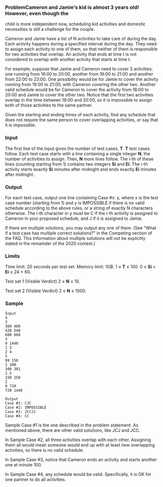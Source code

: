 ### ProblemCameron and Jamie's kid is almost 3 years old! However, even though the
child is more independent now, scheduling kid activities and domestic
necessities is still a challenge for the couple.

Cameron and Jamie have a list of N activities to take care of during the
day. Each activity happens during a specified interval during the day.
They need to assign each activity to one of them, so that neither of
them is responsible for two activities that overlap. An activity that
ends at time t is not considered to overlap with another activity that
starts at time t.

For example, suppose that Jamie and Cameron need to cover 3 activities:
one running from 18:00 to 20:00, another from 19:00 to 21:00 and another
from 22:00 to 23:00. One possibility would be for Jamie to cover the
activity running from 19:00 to 21:00, with Cameron covering the other
two. Another valid schedule would be for Cameron to cover the activity
from 18:00 to 20:00 and Jamie to cover the other two. Notice that the
first two activities overlap in the time between 19:00 and 20:00, so it
is impossible to assign both of those activities to the same partner.

Given the starting and ending times of each activity, find any schedule
that does not require the same person to cover overlapping activities,
or say that it is impossible.

### Input
The first line of the input gives the number of test cases, **T**. **T**
test cases follow. Each test case starts with a line containing a single
integer **N**, the number of activities to assign. Then, **N** more
lines follow. The i-th of these lines (counting starting from 1)
contains two integers **Si** and **Ei**. The i-th activity starts
exactly **Si** minutes after midnight and ends exactly **Ei** minutes
after midnight.

### Output
For each test case, output one line containing Case #x: y, where x is
the test case number (starting from 1) and y is IMPOSSIBLE if there is
no valid schedule according to the above rules, or a string of exactly N
characters otherwise. The i-th character in y must be C if the i-th
activity is assigned to Cameron in your proposed schedule, and J if it
is assigned to Jamie.

If there are multiple solutions, you may output any one of them. (See
"What if a test case has multiple correct solutions?" in the Competing
section of the FAQ. This information about multiple solutions will not
be explicitly stated in the remainder of the 2020 contest.)

### Limits
Time limit: 20 seconds per test set.
Memory limit: 1GB.
1 ≤ **T** ≤ 100.
0 ≤ **Si** < **Ei** ≤ 24 × 60.

Test set 1 (Visible Verdict)
2 ≤ **N** ≤ 10.

Test set 2 (Visible Verdict)
2 ≤ **N** ≤ 1000.

### Sample

```
Input
4
3
360 480
420 540
600 660
3
0 1440
1 3
2 4
5
99 150
1 100
100 301
2 5
150 250
2
0 720
720 1440
```

```
Output
Case #1: CJC
Case #2: IMPOSSIBLE
Case #3: JCCJJ
Case #4: CC
```

Sample Case #1 is the one described in the problem statement. As
mentioned above, there are other valid solutions, like JCJ and JCC.

In Sample Case #2, all three activities overlap with each other.
Assigning them all would mean someone would end up with at least tww
overlapping activities, so there is no valid schedule.

In Sample Case #3, notice that Cameron ends an activity and starts
another one at minute 100.

In Sample Case #4, any schedule would be valid. Specifically, it is OK
for one partner to do all activities.